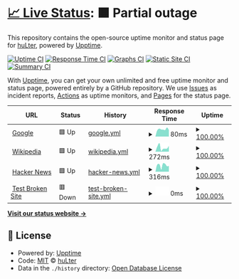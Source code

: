 # [📈 Live Status](https://huLter.github.io/upptime-monitor): <!--live status--> **🟧 Partial outage**

This repository contains the open-source uptime monitor and status page for [huLter](https://huLter.github.io/upptime-monitor), powered by [Upptime](https://github.com/upptime/upptime).

[![Uptime CI](https://github.com/huLter/upptime-monitor/workflows/Uptime%20CI/badge.svg)](https://github.com/huLter/upptime-monitor/actions?query=workflow%3A%22Uptime+CI%22)
[![Response Time CI](https://github.com/huLter/upptime-monitor/workflows/Response%20Time%20CI/badge.svg)](https://github.com/huLter/upptime-monitor/actions?query=workflow%3A%22Response+Time+CI%22)
[![Graphs CI](https://github.com/huLter/upptime-monitor/workflows/Graphs%20CI/badge.svg)](https://github.com/huLter/upptime-monitor/actions?query=workflow%3A%22Graphs+CI%22)
[![Static Site CI](https://github.com/huLter/upptime-monitor/workflows/Static%20Site%20CI/badge.svg)](https://github.com/huLter/upptime-monitor/actions?query=workflow%3A%22Static+Site+CI%22)
[![Summary CI](https://github.com/huLter/upptime-monitor/workflows/Summary%20CI/badge.svg)](https://github.com/huLter/upptime-monitor/actions?query=workflow%3A%22Summary+CI%22)

With [Upptime](https://upptime.js.org), you can get your own unlimited and free uptime monitor and status page, powered entirely by a GitHub repository. We use [Issues](https://github.com/huLter/upptime-monitor/issues) as incident reports, [Actions](https://github.com/huLter/upptime-monitor/actions) as uptime monitors, and [Pages](https://huLter.github.io/upptime-monitor) for the status page.

<!--start: status pages-->
<!-- This summary is generated by Upptime (https://github.com/upptime/upptime) -->
<!-- Do not edit this manually, your changes will be overwritten -->
<!-- prettier-ignore -->
| URL | Status | History | Response Time | Uptime |
| --- | ------ | ------- | ------------- | ------ |
| <img alt="" src="https://icons.duckduckgo.com/ip3/www.google.com.ico" height="13"> [Google](https://www.google.com) | 🟩 Up | [google.yml](https://github.com/huLter/upptime-monitor/commits/HEAD/history/google.yml) | <details><summary><img alt="Response time graph" src="./graphs/google/response-time-week.png" height="20"> 80ms</summary><br><a href="https://huLter.github.io/upptime-monitor/history/google"><img alt="Response time 109" src="https://img.shields.io/endpoint?url=https%3A%2F%2Fraw.githubusercontent.com%2FhuLter%2Fupptime-monitor%2FHEAD%2Fapi%2Fgoogle%2Fresponse-time.json"></a><br><a href="https://huLter.github.io/upptime-monitor/history/google"><img alt="24-hour response time 73" src="https://img.shields.io/endpoint?url=https%3A%2F%2Fraw.githubusercontent.com%2FhuLter%2Fupptime-monitor%2FHEAD%2Fapi%2Fgoogle%2Fresponse-time-day.json"></a><br><a href="https://huLter.github.io/upptime-monitor/history/google"><img alt="7-day response time 80" src="https://img.shields.io/endpoint?url=https%3A%2F%2Fraw.githubusercontent.com%2FhuLter%2Fupptime-monitor%2FHEAD%2Fapi%2Fgoogle%2Fresponse-time-week.json"></a><br><a href="https://huLter.github.io/upptime-monitor/history/google"><img alt="30-day response time 99" src="https://img.shields.io/endpoint?url=https%3A%2F%2Fraw.githubusercontent.com%2FhuLter%2Fupptime-monitor%2FHEAD%2Fapi%2Fgoogle%2Fresponse-time-month.json"></a><br><a href="https://huLter.github.io/upptime-monitor/history/google"><img alt="1-year response time 112" src="https://img.shields.io/endpoint?url=https%3A%2F%2Fraw.githubusercontent.com%2FhuLter%2Fupptime-monitor%2FHEAD%2Fapi%2Fgoogle%2Fresponse-time-year.json"></a></details> | <details><summary><a href="https://huLter.github.io/upptime-monitor/history/google">100.00%</a></summary><a href="https://huLter.github.io/upptime-monitor/history/google"><img alt="All-time uptime 99.99%" src="https://img.shields.io/endpoint?url=https%3A%2F%2Fraw.githubusercontent.com%2FhuLter%2Fupptime-monitor%2FHEAD%2Fapi%2Fgoogle%2Fuptime.json"></a><br><a href="https://huLter.github.io/upptime-monitor/history/google"><img alt="24-hour uptime 100.00%" src="https://img.shields.io/endpoint?url=https%3A%2F%2Fraw.githubusercontent.com%2FhuLter%2Fupptime-monitor%2FHEAD%2Fapi%2Fgoogle%2Fuptime-day.json"></a><br><a href="https://huLter.github.io/upptime-monitor/history/google"><img alt="7-day uptime 100.00%" src="https://img.shields.io/endpoint?url=https%3A%2F%2Fraw.githubusercontent.com%2FhuLter%2Fupptime-monitor%2FHEAD%2Fapi%2Fgoogle%2Fuptime-week.json"></a><br><a href="https://huLter.github.io/upptime-monitor/history/google"><img alt="30-day uptime 100.00%" src="https://img.shields.io/endpoint?url=https%3A%2F%2Fraw.githubusercontent.com%2FhuLter%2Fupptime-monitor%2FHEAD%2Fapi%2Fgoogle%2Fuptime-month.json"></a><br><a href="https://huLter.github.io/upptime-monitor/history/google"><img alt="1-year uptime 99.98%" src="https://img.shields.io/endpoint?url=https%3A%2F%2Fraw.githubusercontent.com%2FhuLter%2Fupptime-monitor%2FHEAD%2Fapi%2Fgoogle%2Fuptime-year.json"></a></details>
| <img alt="" src="https://icons.duckduckgo.com/ip3/en.wikipedia.org.ico" height="13"> [Wikipedia](https://en.wikipedia.org) | 🟩 Up | [wikipedia.yml](https://github.com/huLter/upptime-monitor/commits/HEAD/history/wikipedia.yml) | <details><summary><img alt="Response time graph" src="./graphs/wikipedia/response-time-week.png" height="20"> 272ms</summary><br><a href="https://huLter.github.io/upptime-monitor/history/wikipedia"><img alt="Response time 213" src="https://img.shields.io/endpoint?url=https%3A%2F%2Fraw.githubusercontent.com%2FhuLter%2Fupptime-monitor%2FHEAD%2Fapi%2Fwikipedia%2Fresponse-time.json"></a><br><a href="https://huLter.github.io/upptime-monitor/history/wikipedia"><img alt="24-hour response time 375" src="https://img.shields.io/endpoint?url=https%3A%2F%2Fraw.githubusercontent.com%2FhuLter%2Fupptime-monitor%2FHEAD%2Fapi%2Fwikipedia%2Fresponse-time-day.json"></a><br><a href="https://huLter.github.io/upptime-monitor/history/wikipedia"><img alt="7-day response time 272" src="https://img.shields.io/endpoint?url=https%3A%2F%2Fraw.githubusercontent.com%2FhuLter%2Fupptime-monitor%2FHEAD%2Fapi%2Fwikipedia%2Fresponse-time-week.json"></a><br><a href="https://huLter.github.io/upptime-monitor/history/wikipedia"><img alt="30-day response time 257" src="https://img.shields.io/endpoint?url=https%3A%2F%2Fraw.githubusercontent.com%2FhuLter%2Fupptime-monitor%2FHEAD%2Fapi%2Fwikipedia%2Fresponse-time-month.json"></a><br><a href="https://huLter.github.io/upptime-monitor/history/wikipedia"><img alt="1-year response time 209" src="https://img.shields.io/endpoint?url=https%3A%2F%2Fraw.githubusercontent.com%2FhuLter%2Fupptime-monitor%2FHEAD%2Fapi%2Fwikipedia%2Fresponse-time-year.json"></a></details> | <details><summary><a href="https://huLter.github.io/upptime-monitor/history/wikipedia">100.00%</a></summary><a href="https://huLter.github.io/upptime-monitor/history/wikipedia"><img alt="All-time uptime 100.00%" src="https://img.shields.io/endpoint?url=https%3A%2F%2Fraw.githubusercontent.com%2FhuLter%2Fupptime-monitor%2FHEAD%2Fapi%2Fwikipedia%2Fuptime.json"></a><br><a href="https://huLter.github.io/upptime-monitor/history/wikipedia"><img alt="24-hour uptime 100.00%" src="https://img.shields.io/endpoint?url=https%3A%2F%2Fraw.githubusercontent.com%2FhuLter%2Fupptime-monitor%2FHEAD%2Fapi%2Fwikipedia%2Fuptime-day.json"></a><br><a href="https://huLter.github.io/upptime-monitor/history/wikipedia"><img alt="7-day uptime 100.00%" src="https://img.shields.io/endpoint?url=https%3A%2F%2Fraw.githubusercontent.com%2FhuLter%2Fupptime-monitor%2FHEAD%2Fapi%2Fwikipedia%2Fuptime-week.json"></a><br><a href="https://huLter.github.io/upptime-monitor/history/wikipedia"><img alt="30-day uptime 100.00%" src="https://img.shields.io/endpoint?url=https%3A%2F%2Fraw.githubusercontent.com%2FhuLter%2Fupptime-monitor%2FHEAD%2Fapi%2Fwikipedia%2Fuptime-month.json"></a><br><a href="https://huLter.github.io/upptime-monitor/history/wikipedia"><img alt="1-year uptime 100.00%" src="https://img.shields.io/endpoint?url=https%3A%2F%2Fraw.githubusercontent.com%2FhuLter%2Fupptime-monitor%2FHEAD%2Fapi%2Fwikipedia%2Fuptime-year.json"></a></details>
| <img alt="" src="https://icons.duckduckgo.com/ip3/news.ycombinator.com.ico" height="13"> [Hacker News](https://news.ycombinator.com) | 🟩 Up | [hacker-news.yml](https://github.com/huLter/upptime-monitor/commits/HEAD/history/hacker-news.yml) | <details><summary><img alt="Response time graph" src="./graphs/hacker-news/response-time-week.png" height="20"> 316ms</summary><br><a href="https://huLter.github.io/upptime-monitor/history/hacker-news"><img alt="Response time 416" src="https://img.shields.io/endpoint?url=https%3A%2F%2Fraw.githubusercontent.com%2FhuLter%2Fupptime-monitor%2FHEAD%2Fapi%2Fhacker-news%2Fresponse-time.json"></a><br><a href="https://huLter.github.io/upptime-monitor/history/hacker-news"><img alt="24-hour response time 285" src="https://img.shields.io/endpoint?url=https%3A%2F%2Fraw.githubusercontent.com%2FhuLter%2Fupptime-monitor%2FHEAD%2Fapi%2Fhacker-news%2Fresponse-time-day.json"></a><br><a href="https://huLter.github.io/upptime-monitor/history/hacker-news"><img alt="7-day response time 316" src="https://img.shields.io/endpoint?url=https%3A%2F%2Fraw.githubusercontent.com%2FhuLter%2Fupptime-monitor%2FHEAD%2Fapi%2Fhacker-news%2Fresponse-time-week.json"></a><br><a href="https://huLter.github.io/upptime-monitor/history/hacker-news"><img alt="30-day response time 295" src="https://img.shields.io/endpoint?url=https%3A%2F%2Fraw.githubusercontent.com%2FhuLter%2Fupptime-monitor%2FHEAD%2Fapi%2Fhacker-news%2Fresponse-time-month.json"></a><br><a href="https://huLter.github.io/upptime-monitor/history/hacker-news"><img alt="1-year response time 450" src="https://img.shields.io/endpoint?url=https%3A%2F%2Fraw.githubusercontent.com%2FhuLter%2Fupptime-monitor%2FHEAD%2Fapi%2Fhacker-news%2Fresponse-time-year.json"></a></details> | <details><summary><a href="https://huLter.github.io/upptime-monitor/history/hacker-news">100.00%</a></summary><a href="https://huLter.github.io/upptime-monitor/history/hacker-news"><img alt="All-time uptime 99.97%" src="https://img.shields.io/endpoint?url=https%3A%2F%2Fraw.githubusercontent.com%2FhuLter%2Fupptime-monitor%2FHEAD%2Fapi%2Fhacker-news%2Fuptime.json"></a><br><a href="https://huLter.github.io/upptime-monitor/history/hacker-news"><img alt="24-hour uptime 100.00%" src="https://img.shields.io/endpoint?url=https%3A%2F%2Fraw.githubusercontent.com%2FhuLter%2Fupptime-monitor%2FHEAD%2Fapi%2Fhacker-news%2Fuptime-day.json"></a><br><a href="https://huLter.github.io/upptime-monitor/history/hacker-news"><img alt="7-day uptime 100.00%" src="https://img.shields.io/endpoint?url=https%3A%2F%2Fraw.githubusercontent.com%2FhuLter%2Fupptime-monitor%2FHEAD%2Fapi%2Fhacker-news%2Fuptime-week.json"></a><br><a href="https://huLter.github.io/upptime-monitor/history/hacker-news"><img alt="30-day uptime 100.00%" src="https://img.shields.io/endpoint?url=https%3A%2F%2Fraw.githubusercontent.com%2FhuLter%2Fupptime-monitor%2FHEAD%2Fapi%2Fhacker-news%2Fuptime-month.json"></a><br><a href="https://huLter.github.io/upptime-monitor/history/hacker-news"><img alt="1-year uptime 99.92%" src="https://img.shields.io/endpoint?url=https%3A%2F%2Fraw.githubusercontent.com%2FhuLter%2Fupptime-monitor%2FHEAD%2Fapi%2Fhacker-news%2Fuptime-year.json"></a></details>
| <img alt="" src="https://icons.duckduckgo.com/ip3/thissitedoesnotexist.koj.co.ico" height="13"> [Test Broken Site](https://thissitedoesnotexist.koj.co) | 🟥 Down | [test-broken-site.yml](https://github.com/huLter/upptime-monitor/commits/HEAD/history/test-broken-site.yml) | <details><summary><img alt="Response time graph" src="./graphs/test-broken-site/response-time-week.png" height="20"> 0ms</summary><br><a href="https://huLter.github.io/upptime-monitor/history/test-broken-site"><img alt="Response time 0" src="https://img.shields.io/endpoint?url=https%3A%2F%2Fraw.githubusercontent.com%2FhuLter%2Fupptime-monitor%2FHEAD%2Fapi%2Ftest-broken-site%2Fresponse-time.json"></a><br><a href="https://huLter.github.io/upptime-monitor/history/test-broken-site"><img alt="24-hour response time 0" src="https://img.shields.io/endpoint?url=https%3A%2F%2Fraw.githubusercontent.com%2FhuLter%2Fupptime-monitor%2FHEAD%2Fapi%2Ftest-broken-site%2Fresponse-time-day.json"></a><br><a href="https://huLter.github.io/upptime-monitor/history/test-broken-site"><img alt="7-day response time 0" src="https://img.shields.io/endpoint?url=https%3A%2F%2Fraw.githubusercontent.com%2FhuLter%2Fupptime-monitor%2FHEAD%2Fapi%2Ftest-broken-site%2Fresponse-time-week.json"></a><br><a href="https://huLter.github.io/upptime-monitor/history/test-broken-site"><img alt="30-day response time 0" src="https://img.shields.io/endpoint?url=https%3A%2F%2Fraw.githubusercontent.com%2FhuLter%2Fupptime-monitor%2FHEAD%2Fapi%2Ftest-broken-site%2Fresponse-time-month.json"></a><br><a href="https://huLter.github.io/upptime-monitor/history/test-broken-site"><img alt="1-year response time 0" src="https://img.shields.io/endpoint?url=https%3A%2F%2Fraw.githubusercontent.com%2FhuLter%2Fupptime-monitor%2FHEAD%2Fapi%2Ftest-broken-site%2Fresponse-time-year.json"></a></details> | <details><summary><a href="https://huLter.github.io/upptime-monitor/history/test-broken-site">100.00%</a></summary><a href="https://huLter.github.io/upptime-monitor/history/test-broken-site"><img alt="All-time uptime 100.00%" src="https://img.shields.io/endpoint?url=https%3A%2F%2Fraw.githubusercontent.com%2FhuLter%2Fupptime-monitor%2FHEAD%2Fapi%2Ftest-broken-site%2Fuptime.json"></a><br><a href="https://huLter.github.io/upptime-monitor/history/test-broken-site"><img alt="24-hour uptime 100.00%" src="https://img.shields.io/endpoint?url=https%3A%2F%2Fraw.githubusercontent.com%2FhuLter%2Fupptime-monitor%2FHEAD%2Fapi%2Ftest-broken-site%2Fuptime-day.json"></a><br><a href="https://huLter.github.io/upptime-monitor/history/test-broken-site"><img alt="7-day uptime 100.00%" src="https://img.shields.io/endpoint?url=https%3A%2F%2Fraw.githubusercontent.com%2FhuLter%2Fupptime-monitor%2FHEAD%2Fapi%2Ftest-broken-site%2Fuptime-week.json"></a><br><a href="https://huLter.github.io/upptime-monitor/history/test-broken-site"><img alt="30-day uptime 100.00%" src="https://img.shields.io/endpoint?url=https%3A%2F%2Fraw.githubusercontent.com%2FhuLter%2Fupptime-monitor%2FHEAD%2Fapi%2Ftest-broken-site%2Fuptime-month.json"></a><br><a href="https://huLter.github.io/upptime-monitor/history/test-broken-site"><img alt="1-year uptime 100.00%" src="https://img.shields.io/endpoint?url=https%3A%2F%2Fraw.githubusercontent.com%2FhuLter%2Fupptime-monitor%2FHEAD%2Fapi%2Ftest-broken-site%2Fuptime-year.json"></a></details>

<!--end: status pages-->

[**Visit our status website →**](https://huLter.github.io/upptime-monitor)

## 📄 License

- Powered by: [Upptime](https://github.com/upptime/upptime)
- Code: [MIT](./LICENSE) © [huLter](https://huLter.github.io/upptime-monitor)
- Data in the `./history` directory: [Open Database License](https://opendatacommons.org/licenses/odbl/1-0/)
